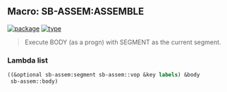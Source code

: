 ## Macro: SB-ASSEM:ASSEMBLE
[![package](https://img.shields.io/badge/Package-SB--ASSEM-5f9ea0.svg?style=social&colorA=999999)](../) [![type](https://img.shields.io/badge/Type-Macro-5f9ea0.svg?style=social&colorA=999999)](../#macro) 

> Execute BODY (as a progn) with SEGMENT as the current segment.

### Lambda list
```cl
((&optional sb-assem:segment sb-assem::vop &key labels) &body
 sb-assem::body)
```
